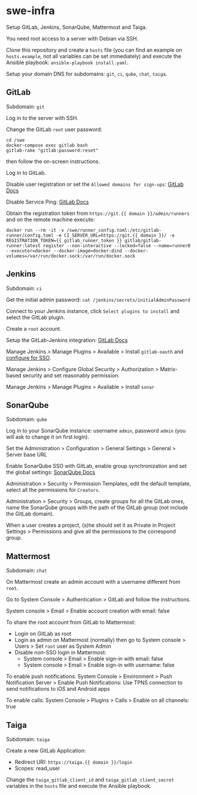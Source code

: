 # swe-infra

Setup GitLab, Jenkins, SonarQube, Mattermost and Taiga.

You need root access to a server with Debian via SSH.

Clone this repository and create a `hosts` file (you can find an example on `hosts.example`, not all variables can be set immediately) and execute the Ansible playbook: `ansible-playbook install.yaml`.

Setup your domain DNS for subdomains: `git`, `ci`, `qube`, `chat`, `taiga`.

## GitLab

Subdomain: `git`

Log in to the server with SSH.

Change the GitLab `root` user password:

```
cd /swe
docker-compose exec gitlab bash
gitlab-rake "gitlab:password:reset"
```

then follow the on-screen instructions.

Log in to GitLab.

Disable user registration or set the `Allowed domains for sign-ups`: [GitLab Docs](https://docs.gitlab.com/ee/user/admin_area/settings/sign_up_restrictions.html)

Disable Service Ping: [GitLab Docs](https://docs.gitlab.com/ee/user/admin_area/settings/usage_statistics.html#enable-or-disable-usage-statistics)

Obtain the registration token from `https://git.{{ domain }}/admin/runners` and on the remote machine execute:

```
docker run --rm -it -v /swe/runner_config.toml:/etc/gitlab-runner/config.toml -e CI_SERVER_URL=https://git.{{ domain }}/ -e REGISTRATION_TOKEN={{ gitlab_runner_token }} gitlab/gitlab-runner:latest register --non-interactive --locked=false --name=runner0 --executor=docker --docker-image=docker:dind --docker-volumes=/var/run/docker.sock:/var/run/docker.sock
```

## Jenkins

Subdomain: `ci`

Get the initial admin password: `cat /jenkins/secrets/initialAdminPassword`

Connect to your Jenkins instance, click `Select plugins to install` and select the GitLab plugin.

Create a `root` account.

Setup the GitLab-Jenkins integration: [GitLab Docs](https://docs.gitlab.com/ee/integration/jenkins.html)

Manage Jenkins > Manage Plugins > Available > Install `gitlab-oauth` and [configure for SSO](https://github.com/jenkinsci/gitlab-oauth-plugin/blob/master/docs/README.md).

Manage Jenkins > Configure Global Security > Authorization > Matrix-based security and set reasonably permission.

Manage Jenkins > Manage Plugins > Available > Install `sonar`

## SonarQube

Subdomain: `qube`

Log in to your SonarQube instance: username `admin`, password `admin` (you will ask to change it on first login).

Set the Administration > Configuration > General Settings > General > Server base URL

Enable SonarQube SSO with GitLab, enable group synchronization and set the global settings: [SonarQube Docs](https://docs.sonarqube.org/latest/analysis/gitlab-integration/)

Administration > Security > Permission Templates, edit the default template, select all the permissions for `Creators`.

Administration > Security > Groups, create groups for all the GitLab ones, name the SonarQube groups with the path of the GitLab group (not include the GitLab domain).

When a user creates a project, (s)he should set it as Private in Project Settings > Permissions and give all the permissions to the correspond group.

## Mattermost

Subdomain: `chat`

On Mattermost create an admin account with a username different from `root`.

Go to System Console > Authentication > GitLab and follow the instructions.

System console > Email > Enable account creation with email: false

To share the root account from GitLab to Mattermost:

- Login on GitLab as root
- Login as admin on Mattermost (normally) then go to System console > Users > Set `root` user as System Admin
- Disable non-SSO login in Mattermost:
  - System console > Email > Enable sign-in with email: false
  - System console > Email > Enable sign-in with username: false

To enable push notifications: System Console > Environment > Push Notification Server > Enable Push Notifications: Use TPNS connection to send notifications to iOS and Android apps

To enable calls: System Console > Plugins > Calls > Enable on all channels: true

## Taiga

Subdomain: `taiga`

Create a new GitLab Application:

- Redirect URI: `https://taiga.{{ domain }}/login`
- Scopes: read_user

Change the `taiga_gitlab_client_id` and `taiga_gitlab_client_secret` variables in the `hosts` file and execute the Ansible playbook.
